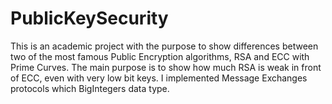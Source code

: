 # PublicKeySecurity

This is an academic project with the purpose to show differences between two of the most famous Public Encryption algorithms, RSA and ECC with Prime Curves. 
The main purpose is to show how much RSA is weak in front of ECC, even with very low bit keys. 
I implemented Message Exchanges protocols which BigIntegers data type. 


